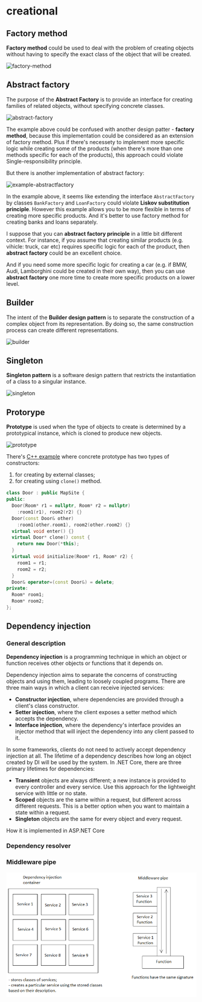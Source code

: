 # creational 

## Factory method 

**Factory method** could be used to deal with the problem of creating objects without having to specify the exact class of the object that will be created. 

![factory-method](https://upload.wikimedia.org/wikipedia/commons/4/43/W3sDesign_Factory_Method_Design_Pattern_UML.jpg)

## Abstract factory 

The purpose of the **Abstract Factory** is to provide an interface for creating families of related objects, without specifying concrete classes.

![abstract-factory](https://upload.wikimedia.org/wikipedia/commons/a/aa/W3sDesign_Abstract_Factory_Design_Pattern_UML.jpg)

The example above could be confused with another design patter - **factory method**, because this implementation could be considered as an extension of factory method. 
Plus if there's necessety to implement more specific logic while creating some of the products (when there's more than one methods specific for each of the products), this approach could violate Single-responsibility principle. 

But there is another implementation of abstract factory: 

![example-abstractfactory](https://www.javatpoint.com/images/designpattern/abstractfactory.jpg)

In the example above, it seems like extending the interface `AbstractFactory` by classes `BankFactory` and `LoanFactory` could violate **Liskov substitution principle**. 
However this example allows you to be more flexible in terms of creating more specific products. 
And it's better to use factory method for creating banks and loans separately. 

I suppose that you can **abstract factory principle** in a little bit different context. 
For instance, if you assume that creating similar products (e.g. vihicle: truck, car etc) requires specific logic for each of the product, then **abstract factory** could be an excellent choice. 

And if you need some more specific logic for creating a car (e.g. if BMW, Audi, Lamborghini could be created in their own way), then you can use **abstract factory** one more time to create more specific products on a lower level. 

## Builder 

The intent of the **Builder design pattern** is to separate the construction of a complex object from its representation. By doing so, the same construction process can create different representations.

![builder](https://upload.wikimedia.org/wikipedia/commons/8/87/W3sDesign_Builder_Design_Pattern_UML.jpg)

## Singleton

**Singleton pattern** is a software design pattern that restricts the instantiation of a class to a singular instance. 

![singleton](https://upload.wikimedia.org/wikipedia/commons/thumb/f/fb/Singleton_UML_class_diagram.svg/330px-Singleton_UML_class_diagram.svg.png)

## Protorype 

**Prototype** is used when the type of objects to create is determined by a prototypical instance, which is cloned to produce new objects. 

![prototype](https://upload.wikimedia.org/wikipedia/commons/thumb/1/14/Prototype_UML.svg/900px-Prototype_UML.svg.png)

There's [C++ example](https://en.wikipedia.org/wiki/Prototype_pattern#Example) where concrete prototype has two types of constructors: 
1. for creating by external classes; 
2. for creating using `clone()` method. 

```C++
class Door : public MapSite {
public:
  Door(Room* r1 = nullptr, Room* r2 = nullptr)
    :room1(r1), room2(r2) {}
  Door(const Door& other)
    :room1(other.room1), room2(other.room2) {}
  virtual void enter() {}
  virtual Door* clone() const {
    return new Door(*this);
  }
  virtual void initialize(Room* r1, Room* r2) {
    room1 = r1;
    room2 = r2;
  }
  Door& operator=(const Door&) = delete;
private:
  Room* room1;
  Room* room2;
};
```

## Dependency injection 

### General description 

**Dependency injection** is a programming technique in which an object or function receives other objects or functions that it depends on. 

Dependency injection aims to separate the concerns of constructing objects and using them, leading to loosely coupled programs.
There are three main ways in which a client can receive injected services:
- **Constructor injection**, where dependencies are provided through a client's class constructor.
- **Setter injection**, where the client exposes a setter method which accepts the dependency.
- **Interface injection**, where the dependency's interface provides an injector method that will inject the dependency into any client passed to it.

In some frameworks, clients do not need to actively accept dependency injection at all. 
The lifetime of a dependency describes how long an object created by DI will be used by the system. In .NET Core, there are three primary lifetimes for dependencies: 
- **Transient** objects are always different; a new instance is provided to every controller and every service. Use this approach for the lightweight service with little or no state.
- **Scoped** objects are the same within a request, but different across different requests. This is a better option when you want to maintain a state within a request. 
- **Singleton** objects are the same for every object and every request.


How it is implemented in ASP.NET Core 

### Dependency resolver 

### Middleware pipe 

![di_middleware](../../img/design/di_middleware.png)
